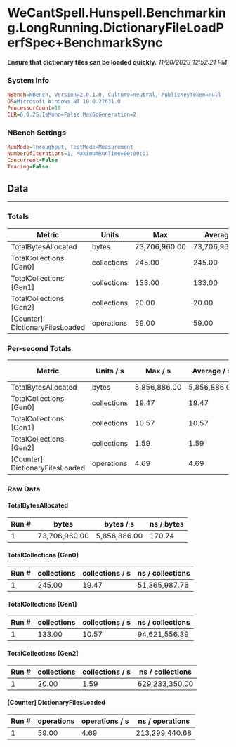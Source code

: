﻿# WeCantSpell.Hunspell.Benchmarking.LongRunning.DictionaryFileLoadPerfSpec+BenchmarkSync
__Ensure that dictionary files can be loaded quickly.__
_11/20/2023 12:52:21 PM_
### System Info
```ini
NBench=NBench, Version=2.0.1.0, Culture=neutral, PublicKeyToken=null
OS=Microsoft Windows NT 10.0.22631.0
ProcessorCount=16
CLR=6.0.25,IsMono=False,MaxGcGeneration=2
```

### NBench Settings
```ini
RunMode=Throughput, TestMode=Measurement
NumberOfIterations=1, MaximumRunTime=00:00:01
Concurrent=False
Tracing=False
```

## Data
-------------------

### Totals
|          Metric |           Units |             Max |         Average |             Min |          StdDev |
|---------------- |---------------- |---------------- |---------------- |---------------- |---------------- |
|TotalBytesAllocated |           bytes |   73,706,960.00 |   73,706,960.00 |   73,706,960.00 |            0.00 |
|TotalCollections [Gen0] |     collections |          245.00 |          245.00 |          245.00 |            0.00 |
|TotalCollections [Gen1] |     collections |          133.00 |          133.00 |          133.00 |            0.00 |
|TotalCollections [Gen2] |     collections |           20.00 |           20.00 |           20.00 |            0.00 |
|[Counter] DictionaryFilesLoaded |      operations |           59.00 |           59.00 |           59.00 |            0.00 |

### Per-second Totals
|          Metric |       Units / s |         Max / s |     Average / s |         Min / s |      StdDev / s |
|---------------- |---------------- |---------------- |---------------- |---------------- |---------------- |
|TotalBytesAllocated |           bytes |    5,856,886.00 |    5,856,886.00 |    5,856,886.00 |            0.00 |
|TotalCollections [Gen0] |     collections |           19.47 |           19.47 |           19.47 |            0.00 |
|TotalCollections [Gen1] |     collections |           10.57 |           10.57 |           10.57 |            0.00 |
|TotalCollections [Gen2] |     collections |            1.59 |            1.59 |            1.59 |            0.00 |
|[Counter] DictionaryFilesLoaded |      operations |            4.69 |            4.69 |            4.69 |            0.00 |

### Raw Data
#### TotalBytesAllocated
|           Run # |           bytes |       bytes / s |      ns / bytes |
|---------------- |---------------- |---------------- |---------------- |
|               1 |   73,706,960.00 |    5,856,886.00 |          170.74 |

#### TotalCollections [Gen0]
|           Run # |     collections | collections / s |ns / collections |
|---------------- |---------------- |---------------- |---------------- |
|               1 |          245.00 |           19.47 |   51,365,987.76 |

#### TotalCollections [Gen1]
|           Run # |     collections | collections / s |ns / collections |
|---------------- |---------------- |---------------- |---------------- |
|               1 |          133.00 |           10.57 |   94,621,556.39 |

#### TotalCollections [Gen2]
|           Run # |     collections | collections / s |ns / collections |
|---------------- |---------------- |---------------- |---------------- |
|               1 |           20.00 |            1.59 |  629,233,350.00 |

#### [Counter] DictionaryFilesLoaded
|           Run # |      operations |  operations / s | ns / operations |
|---------------- |---------------- |---------------- |---------------- |
|               1 |           59.00 |            4.69 |  213,299,440.68 |


